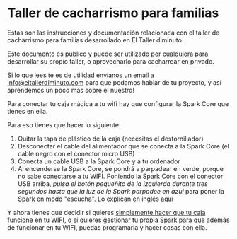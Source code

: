 # Taller de cacharrismo para familias

Estas son las instrucciones y documentación relacionada con el taller de cacharrismo para familias desarrollado en El Taller diminuto.

Este documento es público y puede ser utilizado por cualquiera para desarrollar su propio taller, o aprovecharlo para cacharrear en privado.

Si lo que lees te es de utilidad envíanos un email a info@eltallerdiminuto.com para que podamos hablar de tu proyecto, y así aprendemos un poco más sobre el nuestro!


Para conectar tu caja mágica a tu wifi hay que configurar la Spark Core que tienes en ella.

Para eso tienes que hacer lo siguiente:

  1. Quitar la tapa de plástico de la caja (necesitas el destornillador)
  2. Desconectar el cable del alimentador que se conecta a la Spark Core (el cable negro con el conector micro USB)
  3. Conecta un cable USB a la Spark Core y a tu ordenador
  4. Al encenderse la Spark Core, se pondrá a parpadear en verde, porque no sabe conectarse a tu WIFI. Poniendo la Spark Core con el conector USB arriba, *pulsa el botón pequeñito de la izquierda durante tres segundos hasta que la luz de la Spark parpadee en azul* para poner la Spark en modo "escucha". Lo explican en inglés  [aquí](http://docs.spark.io/connect/#connecting-your-core-listening-mode)

Y ahora tienes que decidir si quieres [simplemente hacer que tu caja funcione en tu WIFI](solo_configurar_wifi.md), o si quieres [gestionar tu propia Spark](transferir_spark.md) para que además de funcionar en tu WIFI, puedas programarla y hacer cosas con ella.
